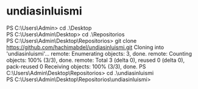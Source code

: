 # undiasinluismi

PS C:\Users\Admin> cd .\Desktop\
PS C:\Users\Admin\Desktop> cd .\Repositorios\
PS C:\Users\Admin\Desktop\Repositorios> git clone https://github.com/hachimabdel/undiasinluismi.git
Cloning into 'undiasinluismi'...
remote: Enumerating objects: 3, done.
remote: Counting objects: 100% (3/3), done.
remote: Total 3 (delta 0), reused 0 (delta 0), pack-reused 0
Receiving objects: 100% (3/3), done.
PS C:\Users\Admin\Desktop\Repositorios> cd .\undiasinluismi\
PS C:\Users\Admin\Desktop\Repositorios\undiasinluismi>